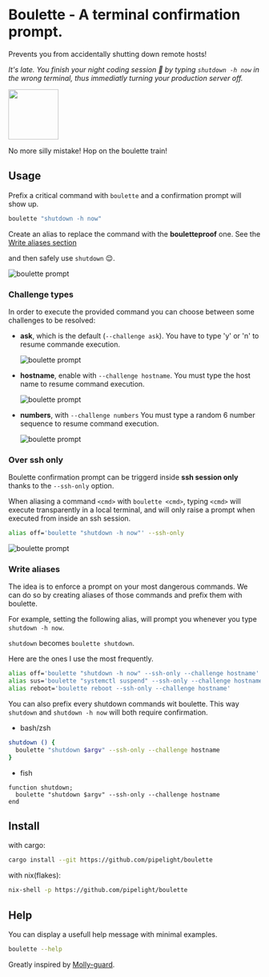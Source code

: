 # Boulette - A terminal confirmation prompt.

Prevents you from accidentally shutting down remote hosts!

_It's late. You finish your night coding session 🥱
by typing `shutdown -h now` in the wrong terminal,_
_thus immediatly turning your production server off._

<img src="https://github.com/pipelight/boulette/blob/main/public/images/oh_la_boulette.jpg" width="100">

No more silly mistake! Hop on the boulette train!

## Usage

Prefix a critical command with `boulette` and a confirmation prompt will show up.

```sh
boulette "shutdown -h now"
```

Create an alias to replace the command with the **bouletteproof** one.
See the [Write aliases section](#write-aliases)

and then safely use `shutdown` 😌.

![boulette prompt](https://github.com/pipelight/boulette/blob/main/public/images/example_shutdown.png)

### Challenge types

In order to execute the provided command you can choose between some challenges to be resolved:

- **ask**, which is the default (`--challenge ask`). You have to type 'y' or 'n' to resume commande execution.

  ![boulette prompt](https://github.com/pipelight/boulette/blob/main/public/images/ask_challenge.png)

- **hostname**, enable with `--challenge hostname`. You must type the host name to resume command execution.

  ![boulette prompt](https://github.com/pipelight/boulette/blob/main/public/images/hostname_challenge.png)

- **numbers**, with `--challenge numbers` You must type a random 6 number sequence to resume command execution.

  ![boulette prompt](https://github.com/pipelight/boulette/blob/main/public/images/numbers_challenge.png)

### Over ssh only

Boulette confirmation prompt can be triggerd inside **ssh session only** thanks to the `--ssh-only` option.

When aliasing a command `<cmd>` with `boulette <cmd>`, typing `<cmd>` will execute transparently in a local terminal,
and will only raise a prompt when executed from inside an ssh session.

```sh
alias off='boulette "shutdown -h now"' --ssh-only
```

![boulette prompt](https://github.com/pipelight/boulette/blob/main/public/images/example_ssh.png)

### Write aliases

The idea is to enforce a prompt on your most dangerous commands.
We can do so by creating aliases of those commands and prefix them with boulette.

For example, setting the following alias, will prompt you whenever you type `shutdown -h now`.

`shutdown` becomes `boulette shutdown`.

Here are the ones I use the most frequently.

```sh
alias off='boulette "shutdown -h now" --ssh-only --challenge hostname'
alias sus='boulette "systemctl suspend" --ssh-only --challenge hostname'
alias reboot='boulette reboot --ssh-only --challenge hostname'
```

You can also prefix every shutdown commands wit boulette.
This way `shutdown` and `shutdown -h now` will both require confirmation.

- bash/zsh

```sh
shutdown () {
  boulette "shutdown $argv" --ssh-only --challenge hostname
}
```

- fish

```fish
function shutdown;
  boulette "shutdown $argv" --ssh-only --challenge hostname
end
```

## Install

with cargo:

```sh
cargo install --git https://github.com/pipelight/boulette

```

with nix(flakes):

```sh
nix-shell -p https://github.com/pipelight/boulette

```

## Help

You can display a usefull help message with minimal examples.

```sh
boulette --help
```

Greatly inspired by [Molly-guard](https://salsa.debian.org/debian/molly-guard).
